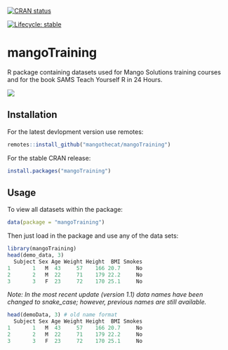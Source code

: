 
<!-- badges: start -->
[![CRAN status](https://www.r-pkg.org/badges/version/mangoTraining)](https://CRAN.R-project.org/package=mangoTraining)
<!-- badges: end -->

<!-- badges: start -->
[![Lifecycle: stable](https://img.shields.io/badge/lifecycle-stable-brightgreen.svg)](https://www.tidyverse.org/lifecycle/#stable)
<!-- badges: end -->
  

# mangoTraining

R package containing datasets used for Mango Solutions training courses and for the book SAMS Teach Yourself R in 24 Hours. 

[![](http://www.r-pkg.org/badges/version/mangoTraining)](http://www.r-pkg.org/pkg/mangoTraining)


## Installation

For the latest devlopment version use remotes:

```r
remotes::install_github("mangothecat/mangoTraining")
```

For the stable CRAN release:

```r
install.packages("mangoTraining")
```

## Usage

To view all datasets within the package:

```r
data(package = "mangoTraining")
```

Then just load in the package and use any of the data sets:


```r
library(mangoTraining)
head(demo_data, 3)
  Subject Sex Age Weight Height  BMI Smokes
1       1   M  43     57    166 20.7     No
2       2   M  22     71    179 22.2     No
3       3   F  23     72    170 25.1     No
```

_Note: In the most recent update (version 1.1) data names have been changed to snake_case; however, previous names are still available._

```r
head(demoData, 3) # old name format
  Subject Sex Age Weight Height  BMI Smokes
1       1   M  43     57    166 20.7     No
2       2   M  22     71    179 22.2     No
3       3   F  23     72    170 25.1     No
```
